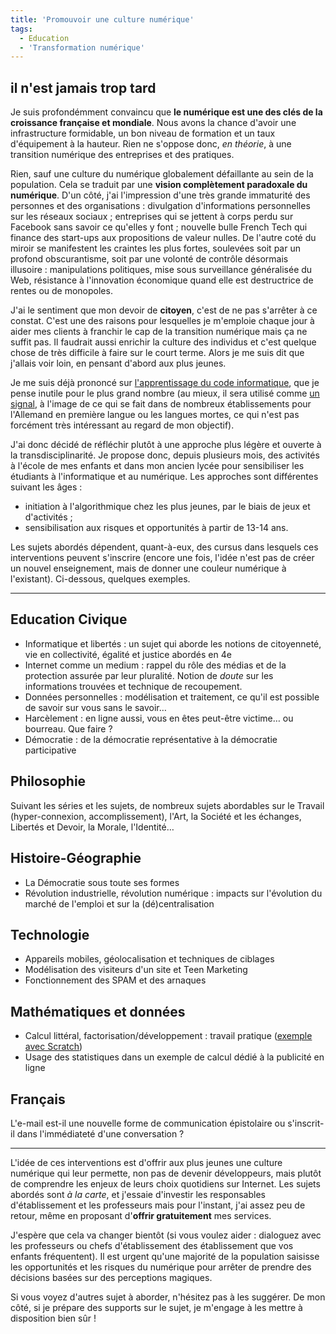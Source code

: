 ```yaml
---
title: 'Promouvoir une culture numérique'
tags:
  - Education
  - 'Transformation numérique'
---
```


## il n'est jamais trop tard

Je suis profondémment convaincu que **le numérique est une des clés de la
croissance française et mondiale**. Nous avons la chance d'avoir une
infrastructure formidable, un bon niveau de formation et un taux d'équipement à
la hauteur. Rien ne s'oppose donc, _en théorie_, à une transition numérique des
entreprises et des pratiques.

<!-- more -->

Rien, sauf une culture du numérique globalement défaillante au sein de la
population. Cela se traduit par une **vision complètement paradoxale du
numérique**. D'un côté, j'ai l'impression d'une très grande immaturité des
personnes et des organisations&nbsp;: divulgation d'informations personnelles
sur les réseaux sociaux ; entreprises qui se jettent à corps perdu sur Facebook
sans savoir ce qu'elles y font ; nouvelle bulle French Tech qui finance des
start-ups aux propositions de valeur nulles. De l'autre coté du miroir se
manifestent les craintes les plus fortes, soulevées soit par un profond
obscurantisme, soit par une volonté de contrôle désormais illusoire&nbsp;:
manipulations politiques, mise sous surveillance généralisée du Web, résistance
à l'innovation économique quand elle est destructrice de rentes ou de monopoles.

J'ai le sentiment que mon devoir de **citoyen**, c'est de ne pas s'arrêter à ce
constat. C'est une des raisons pour lesquelles je m'emploie chaque jour à aider
mes clients à franchir le cap de la transition numérique mais ça ne suffit pas.
Il faudrait aussi enrichir la culture des individus et c'est quelque chose de
très difficile à faire sur le court terme. Alors je me suis dit que j'allais
voir loin, en pensant d'abord aux plus jeunes.

Je me suis déjà prononcé sur
[l'apprentissage du code informatique](/2014/06/le-code-a-change/), que je pense
inutile pour le plus grand nombre (au mieux, il sera utilisé comme
[un signal](<http://fr.wikipedia.org/wiki/Signal_(%C3%A9conomie)>), à l'image de
ce qui se fait dans de nombreux établissements pour l'Allemand en première
langue ou les langues mortes, ce qui n'est pas forcément très intéressant au
regard de mon objectif).

J'ai donc décidé de réfléchir plutôt à une approche plus légère et ouverte à la
transdisciplinarité. Je propose donc, depuis plusieurs mois, des activités à
l'école de mes enfants et dans mon ancien lycée pour sensibiliser les étudiants
à l'informatique et au numérique. Les approches sont différentes suivant les
âges&nbsp;:

- initiation à l'algorithmique chez les plus jeunes, par le biais de jeux et
  d'activités ;
- sensibilisation aux risques et opportunités à partir de 13-14 ans.

Les sujets abordés dépendent, quant-à-eux, des cursus dans lesquels ces
interventions peuvent s'inscrire (encore une fois, l'idée n'est pas de créer un
nouvel enseignement, mais de donner une couleur numérique à l'existant).
Ci-dessous, quelques exemples.

---

## Education Civique

- Informatique et libertés&nbsp;: un sujet qui aborde les notions de
  citoyenneté, vie en collectivité, égalité et justice abordés en 4e
- Internet comme un medium&nbsp;: rappel du rôle des médias et de la protection
  assurée par leur pluralité. Notion de _doute_ sur les informations trouvées et
  technique de recoupement.
- Données personnelles&nbsp;: modélisation et traitement, ce qu'il est possible
  de savoir sur vous sans le savoir…
- Harcèlement&nbsp;: en ligne aussi, vous en êtes peut-être victime… ou
  bourreau. Que faire&nbsp;?
- Démocratie&nbsp;: de la démocratie représentative à la démocratie
  participative

## Philosophie

Suivant les séries et les sujets, de nombreux sujets abordables sur le Travail
(hyper-connexion, accomplissement), l'Art, la Société et les échanges, Libertés
et Devoir, la Morale, l'Identité…

## Histoire-Géographie

- La Démocratie sous toute ses formes
- Révolution industrielle, révolution numérique&nbsp;: impacts sur l'évolution
  du marché de l'emploi et sur la (dé)centralisation

## Technologie

- Appareils mobiles, géolocalisation et techniques de ciblages
- Modélisation des visiteurs d'un site et Teen Marketing
- Fonctionnement des SPAM et des arnaques

## Mathématiques et données

- Calcul littéral, factorisation/développement&nbsp;: travail pratique
  ([exemple avec Scratch](https://youtu.be/FNBDtxOlgnw))
- Usage des statistiques dans un exemple de calcul dédié à la publicité en ligne

## Français

L'e-mail est-il une nouvelle forme de communication épistolaire ou s'inscrit-il
dans l'immédiateté d'une conversation&nbsp;?

---

L'idée de ces interventions est d'offrir aux plus jeunes une culture numérique
qui leur permette, non pas de devenir développeurs, mais plutôt de comprendre
les enjeux de leurs choix quotidiens sur Internet. Les sujets abordés sont _à la
carte_, et j'essaie d'investir les responsables d'établissement et les
professeurs mais pour l'instant, j'ai assez peu de retour, même en proposant
d'**offrir gratuitement** mes services.

J'espère que cela va changer bientôt (si vous voulez aider&nbsp;: dialoguez avec
les professeurs ou chefs d'établissement des établissement que vos enfants
fréquentent). Il est urgent qu'une majorité de la population saisisse les
opportunités et les risques du numérique pour arrêter de prendre des décisions
basées sur des perceptions magiques.

Si vous voyez d'autres sujet à aborder, n'hésitez pas à les suggérer. De mon
côté, si je prépare des supports sur le sujet, je m'engage à les mettre à
disposition bien sûr !
